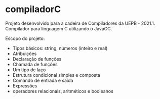 # compiladorC

Projeto desenvolvido para a cadeira de Compiladores da UEPB - 2021.1.
Compilador para linguagem C utilizando o JavaCC.

Escopo do projeto: 
- Tipos básicos: string, números (inteiro e real)
- Atribuições
- Declaração de funções
- Chamada de funções
- Um tipo de laço
- Estrutura condicional simples e composta
- Comando de entrada e saída
- Expressões
- operadores relacionais, aritméticos e booleanos
